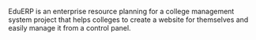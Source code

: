 EduERP is an enterprise resource planning for a college management system project that helps colleges to create a website for themselves and easily manage it from a control panel.